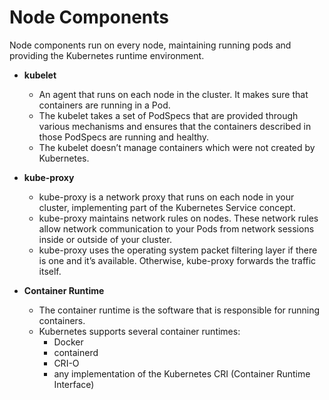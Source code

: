 # Node Components

Node components run on every node, maintaining running pods and providing the Kubernetes runtime environment.

- **kubelet**
    - An agent that runs on each node in the cluster. It makes sure that containers are running in a Pod.
    - The kubelet takes a set of PodSpecs that are provided through various mechanisms and ensures that the containers described in those PodSpecs are running and healthy. 
    - The kubelet doesn’t manage containers which were not created by Kubernetes.

- **kube-proxy**
    - kube-proxy is a network proxy that runs on each node in your cluster, implementing part of the Kubernetes Service concept.
    - kube-proxy maintains network rules on nodes. These network rules allow network communication to your Pods from network sessions inside or outside of your cluster.
    - kube-proxy uses the operating system packet filtering layer if there is one and it’s available. Otherwise, kube-proxy forwards the traffic itself.

- **Container Runtime**
    - The container runtime is the software that is responsible for running containers.
    - Kubernetes supports several container runtimes: 
        - Docker
        - containerd
        - CRI-O
        - any implementation of the Kubernetes CRI (Container Runtime Interface)

